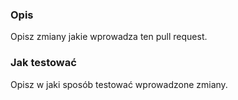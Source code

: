### Opis

Opisz zmiany jakie wprowadza ten pull request.

### Jak testować

Opisz w jaki sposób testować wprowadzone zmiany.

